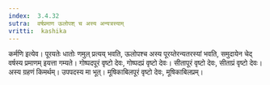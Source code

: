 ```yaml
---
index:  3.4.32
sutra:  वर्षप्रमाण ऊलोपश् च अस्य अन्यत्रस्याम्
vritti:  kashika 
---
```


कर्मणि इत्येव। पूरयतेः धातोः णमुल् प्रत्यय् भवति, ऊलोपश्च अस्य पूरय्तेरन्यतरस्यां भवति, समुदायेन चेद् वर्षस्य प्रमाणम् इयत्ता गम्यते। गोष्पदपूरं वृष्टो देवः, गोष्पदप्रं वृष्टो देवः। सीतापूरं वृष्टो देवः, सीताप्रं वृष्टो देवः। अस्य ग्रहणं किमर्थम्। उपपदस्य मा भूत्। मूषिकाबिलपूरं वृष्टो देवः, मूषिकाबिलप्रम्।

